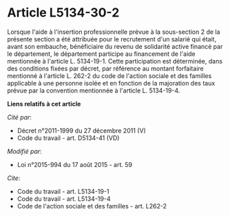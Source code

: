 # Article L5134-30-2

Lorsque l'aide à l'insertion professionnelle prévue à la sous-section 2 de la présente section a été attribuée pour le
recrutement d'un salarié qui était, avant son embauche, bénéficiaire du revenu de solidarité active financé par le
département, le département participe au financement de l'aide mentionnée à l'article L. 5134-19-1. Cette participation est
déterminée, dans des conditions fixées par décret, par référence au montant forfaitaire mentionné à l'article L. 262-2 du
code de l'action sociale et des familles applicable à une personne isolée et en fonction de la majoration des taux prévue par
la convention mentionnée à l'article L. 5134-19-4.

**Liens relatifs à cet article**

_Cité par_:

  - Décret n°2011-1999 du 27 décembre 2011 (V)
  - Code du travail - art. D5134-41 (VD)

_Modifié par_:

  - Loi n°2015-994 du 17 août 2015 - art. 59

_Cite_:

  - Code du travail - art. L5134-19-1
  - Code du travail - art. L5134-19-4
  - Code de l'action sociale et des familles - art. L262-2
